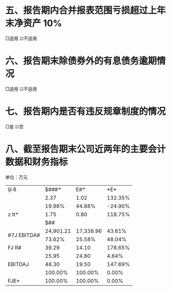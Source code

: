 # 五、报告期内合并报表范围亏损超过上年末净资产 $1 0 \%$

□适用 ☑不适用

# 六、报告期末除债券外的有息债务逾期情况

□适用 ☑不适用

# 七、报告期内是否有违反规章制度的情况

□是 ☑否

# 八、截至报告期末公司近两年的主要会计数据和财务指标

单位：万元  

<table><tr><td>Iji 8</td><td>$###*</td><td>E#*</td><td>*E*</td></tr><tr><td></td><td>2.37</td><td>1.02</td><td>132.35%</td></tr><tr><td></td><td>19.98%</td><td>44.88%</td><td>-24.90%</td></tr><tr><td>z tt*</td><td>1.75</td><td>0.80</td><td>118.75%</td></tr><tr><td></td><td>$##</td><td></td><td></td></tr><tr><td rowspan="2">#7J EBITDA# </td><td>24,901.21</td><td>17,338.96</td><td>43.61%</td></tr><tr><td>73.62%</td><td>25.58%</td><td>48.04%</td></tr><tr><td>FJ R#</td><td>39.29</td><td>14.10</td><td>178.65%</td></tr><tr><td></td><td>25.95</td><td>24.80</td><td>4.64%</td></tr><tr><td>EBITDAJ</td><td>48.30</td><td>19.50</td><td>147.69%</td></tr><tr><td></td><td>100.00%</td><td>100.00%</td><td>0.00%</td></tr><tr><td>FJE*</td><td>100.00%</td><td>100.00%</td><td>0.00%</td></tr></table>